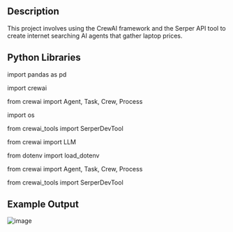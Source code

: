 Description
----
This project involves using the CrewAI framework and the Serper API tool to create internet searching AI agents that gather laptop prices.

Python Libraries
----
import pandas as pd

import crewai

from crewai import Agent, Task, Crew, Process

import os

from crewai_tools import SerperDevTool

from crewai import LLM

from dotenv import load_dotenv

from crewai import Agent, Task, Crew, Process

from crewai_tools import SerperDevTool

Example Output
----
![image](https://github.com/user-attachments/assets/080b150e-18ca-4b4c-bfad-00356ef7df63)

